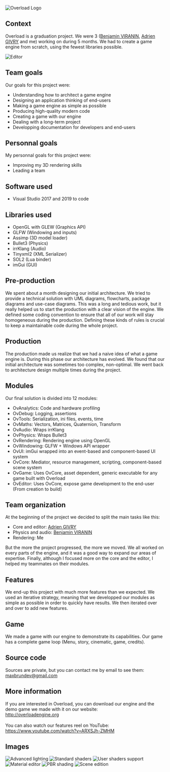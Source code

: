 ![Overload Logo](Images/logo.png)

## Context
Overload is a graduation project. We were 3 ([Benjamin VIRANIN](https://github.com/BenjaminViranin), [Adrien GIVRY](https://github.com/adriengivry) and me) working on during 5 months.
We had to create a game engine from scratch, using the fewest libraries possible.

![Editor](Images/Masthead.jpg)

## Team goals
Our goals for this project were:
- Understanding how to architect a game engine
- Designing an application thinking of end-users
- Making a game engine as simple as possible
- Producing high-quality modern code
- Creating a game with our engine
- Dealing with a long-term project
- Developping documentation for developers and end-users

## Personnal goals
My personnal goals for this project were:
- Improving my 3D rendering skills
- Leading a team

## Software used
- Visual Studio 2017 and 2019 to code

## Libraries used
- OpenGL with GLEW (Graphics API)
- GLFW (Windowing and inputs)
- Assimp (3D model loader)
- Bullet3 (Physics)
- irrKlang (Audio)
- Tinyxml2 (XML Serializer)
- SOL2 (Lua binder)
- imGui (GUI)

## Pre-production
We spent about a month designing our initial architecture. We tried to provide a technical solution with UML diagrams, flowcharts, package diagrams and use-case diagrams. This was a long and tedious work, but it really helped us to start the production with a clear vision of the engine. We defined some coding convention to ensure that all of our work will stay homogeneous during the production. Defining these kinds of rules is crucial to keep a maintainable code during the whole project.

## Production
The production made us realize that we had a naive idea of what a game engine is. During this phase our architecture has evolved. We found that our initial architecture was sometimes too complex, non-optimal. We went back to architecture design multiple times during the project.

## Modules
Our final solution is divided into 12 modules:
- OvAnalytics: Code and hardware profiling
- OvDebug: Logging, assertions
- OvTools: Serialization, ini files, events, time
- OvMaths: Vectors, Matrices, Quaternion, Transform
- OvAudio: Wraps irrKlang
- OvPhysics: Wraps Bullet3
- OvRendering: Rendering engine using OpenGL
- OvWindowing: GLFW + Windows API wrapper
- OvUI: imGui wrapped into an event-based and component-based UI system
- OvCore: Mediator, resource management, scripting, component-based scene system
- OvGame: Uses OvCore, asset dependent, generic executable for any game built with Overload
- OvEditor: Uses OvCore, expose game development to the end-user (From creation to build)

## Team organization
At the beginning of the project we decided to split the main tasks like this:
- Core and editor: [Adrien GIVRY](https://github.com/adriengivry)
- Physics and audio: [Benjamin VIRANIN](https://github.com/BenjaminViranin)
- Rendering: Me

But the more the project progressed, the more we moved. We all worked on every parts of the engine, and it was a good way to expand our areas of expertise. Finally, although I focused more on the core and the editor, I helped my teammates on their modules.

## Features
We end-up this project with much more features than we expected. We used an iterative strategy, meaning that we developped our modules as simple as possible in order to quickly have results. We then iterated over and over to add new features.

## Game
We made a game with our engine to demonstrate its capabilities. Our game has a complete game loop (Menu, story, cinematic, game, credits).

## Source code
Sources are private, but you can contact me by email to see them: maxbrundev@gmail.com

## More information
If you are interested in Overload, you can download our engine and the demo game we made with it on our website:<br>
http://overloadengine.org<br><br>
You can also watch our features reel on YouTube:<br>
https://www.youtube.com/watch?v=ARXSJh-ZMHM<br>

## Images
![Advanced lighting](Images/Advanced_Lighting.jpg)
![Standard shaders](Images/Standard_Shaders.jpg)
![User shaders support](Images/Custom_Shaders.jpg)
![Material editor](Images/Material_Editor.jpg)
![PBR shading](Images/PBR_Shading.jpg)
![Scene edition](Images/Scene_Edition.jpg)
